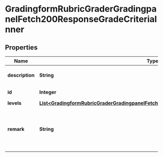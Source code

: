 

# GradingformRubricGraderGradingpanelFetch200ResponseGradeCriteriaInner


## Properties

| Name | Type | Description | Notes |
|------------ | ------------- | ------------- | -------------|
|**description** | **String** | Description of the Criteria |  [optional] |
|**id** | **Integer** | ID of the Criteria |  [optional] |
|**levels** | [**List&lt;GradingformRubricGraderGradingpanelFetch200ResponseGradeCriteriaInnerLevelsInner&gt;**](GradingformRubricGraderGradingpanelFetch200ResponseGradeCriteriaInnerLevelsInner.md) |  |  [optional] |
|**remark** | **String** | Any remarks for this criterion for the user being assessed |  [optional] |



